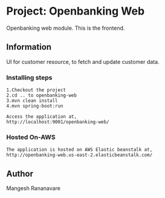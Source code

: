 # Project: Openbanking Web

Openbanking web module. This is the frontend.

## Information

UI for customer resource, to fetch and update customer data.

### Installing steps
```
1.Checkout the project
2.cd .. to openbanking-web
3.mvn clean install
4.mvn spring-boot:run
 
Access the application at,
http://localhost:9001/openbanking-web/
```

### Hosted On-AWS
```
The application is hosted on AWS Elastic beanstalk at,   
http://openbanking-web.us-east-2.elasticbeanstalk.com/
```

## Author
Mangesh Rananavare